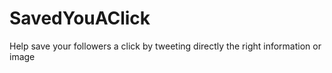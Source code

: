 SavedYouAClick
==============

Help save your followers a click by tweeting directly the right information or image
